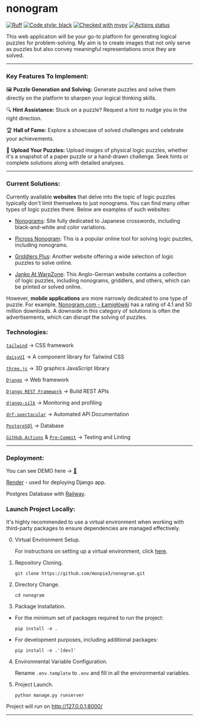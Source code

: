 # nonogram
[![Ruff](https://img.shields.io/endpoint?url=https://raw.githubusercontent.com/astral-sh/ruff/main/assets/badge/v2.json)](https://github.com/astral-sh/ruff)
[![Code style: black](https://img.shields.io/badge/code%20style-black-000000.svg)](https://github.com/psf/black)
[![Checked with mypy](https://www.mypy-lang.org/static/mypy_badge.svg)](https://mypy-lang.org/)
[![Actions status](https://github.com/monpie3/nonogram/actions/workflows/django.yml/badge.svg)](https://github.com/monpie3/nonogram/actions)


This web application will be your go-to platform for generating logical puzzles for problem-solving. My aim is to create images that not only serve as puzzles but also convey meaningful representations once they are solved.

---
### Key Features To Implement:
🖼️ **Puzzle Generation and Solving:** Generate puzzles and solve them directly on the platform to sharpen your logical thinking skills.

🔍 **Hint Assistance:** Stuck on a puzzle? Request a hint to nudge you in the right direction.

🏆 **Hall of Fame:** Explore a showcase of solved challenges and celebrate your achievements.

📸 **Upload Your Puzzles:** Upload images of physical logic puzzles, whether it's a snapshot of a paper puzzle or a hand-drawn challenge. Seek hints or complete solutions along with detailed analyses.

----

### Current Solutions:
Currently available **websites** that delve into the topic of logic puzzles typically don't limit themselves to just nonograms. You can find many other types of logic puzzles there. Below are examples of such websites:
* [Nonograms](https://www.nonograms.org/): Site fully dedicated to Japanese crosswords, including black-and-white and color variations.

* [Picross Nonogram](https://www.puzzle-nonograms.com/): This is a popular online tool for solving logic puzzles, including nonograms.

* [Griddlers Plus](https://www.griddlers.net/): Another website offering a wide selection of logic puzzles to solve online.

* [Janko At WarpZone](http://www.janko.at/Raetsel/): This Anglo-German website contains a collection of logic puzzles, including nonograms, griddlers, and others, which can be printed or solved online.

However, **mobile applications** are more narrowly dedicated to one type of puzzle. For example, [Nonogram.com - Łamigłówki](https://play.google.com/store/apps/details?id=com.easybrain.nonogram&hl=pl&gl=US)  has a rating of 4.1 and 50 million downloads. A downside in this category of solutions is often the advertisements, which can disrupt the solving of puzzles.

### Technologies:

[`tailwind`](https://tailwindcss.com/docs/) → CSS framework

[`daisyUI`](https://daisyui.com/docs/) → A component library for Tailwind CSS

[`three.js`](https://threejs.org/docs/) → 3D graphics JavaScript library

[`Django`](https://docs.djangoproject.com/) → Web framework

[`Django REST Framework`](https://www.django-rest-framework.org/) → Build REST APIs

[`django-silk`](https://silk.readthedocs.io/en/latest/) → Monitoring and profiling

[`drf-spectacular`](https://drf-spectacular.readthedocs.io/en/latest/) → Automated API Documentation

[`PostgreSQl`](https://www.postgresql.org/docs/) → Database

[`GitHub Actions`](https://docs.github.com/en/actions) & [`Pre-Commit`](https://pre-commit.com/) → Testing and Linting


---
### Deployment:

You can see DEMO here → [🚀](https://nonogram-hfdi.onrender.com/)

[Render](https://docs.render.com/deploy-django) - used for deploying Django app.

Postgres Database with [Railway](https://dev.to/dennisivy11/easiest-django-postgres-connection-ever-with-railway-11h6).

### Launch Project Locally:

It's highly recommended to use a virtual environment when working with third-party packages to ensure dependencies are managed effectively.

0. Virtual Environment Setup.

    For instructions on setting up a virtual environment, click [here](https://packaging.python.org/en/latest/guides/installing-using-pip-and-virtual-environments/#create-and-use-virtual-environments).

1. Repository Cloning.

    `git clone https://github.com/monpie3/nonogram.git`


2. Directory Change.

    `cd nonogram`

3. Package Installation.

* For the minimum set of packages required to run the project:

    `pip install -e .`

* For development purposes, including additional packages:

    `pip install -e .'[dev]'`

4. Environmental Variable Configuration.

    Rename `.env.template` to `.env` and fill in all the environmental variables.

5. Project Launch.

    `python manage.py runserver`


Project will run on http://127.0.0.1:8000/

---

